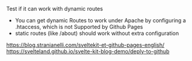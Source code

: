 Test if it can work with dynamic routes

* You can get dynamic Routes to work under Apache by configuring a .htaccess, which is not Supported by Github Pages
* static routes (like /about) should work without extra configuration

https://blog.stranianelli.com/sveltekit-et-github-pages-english/
https://svelteland.github.io/svelte-kit-blog-demo/deply-to-github